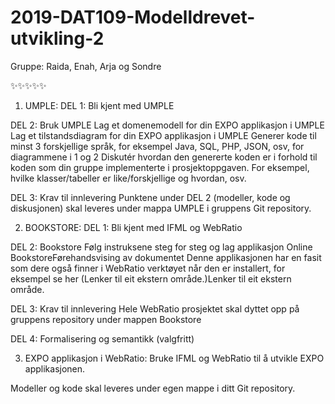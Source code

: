# 2019-DAT109-Modelldrevet-utvikling-2
Gruppe: Raida, Enah, Arja og Sondre

✨✨✨✨✨
1. UMPLE:
DEL 1: Bli kjent med UMPLE

DEL 2: Bruk UMPLE
Lag et domenemodell for din EXPO applikasjon i UMPLE 
Lag et tilstandsdiagram for din EXPO applikasjon i UMPLE
Generer kode til minst 3 forskjellige språk, for eksempel Java, SQL, PHP, JSON, osv, for diagrammene i 1 og 2
Diskutér hvordan den genererte koden er i forhold til koden som din gruppe implementerte i prosjektoppgaven. For eksempel, hvilke klasser/tabeller er like/forskjellige og hvordan, osv.
 
DEL 3: Krav til innlevering
Punktene under DEL 2 (modeller, kode og diskusjonen) skal leveres under mappa UMPLE i gruppens Git repository.


2. BOOKSTORE:
DEL 1: Bli kjent med IFML og WebRatio

DEL 2: Bookstore
Følg instruksene steg for steg og lag applikasjon Online BookstoreFørehandsvising av dokumentet
Denne applikasjonen har en fasit som dere også finner i WebRatio verktøyet når den er installert, for eksempel se her (Lenker til eit ekstern område.)Lenker til eit ekstern område. 
 
DEL 3: Krav til innlevering
Hele WebRatio prosjektet skal dyttet opp på gruppens repository under mappen Bookstore

DEL 4: Formalisering og semantikk (valgfritt)


3. EXPO applikasjon i WebRatio:
Bruke IFML og WebRatio til å utvikle EXPO applikasjonen.

Modeller og kode skal leveres under egen mappe i ditt Git repository. 


